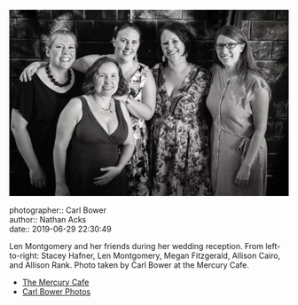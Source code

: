 ![Len Montgomery and her friends](assets/2019-06-29-set-4-the-dance-85.webp)

photographer:: Carl Bower  
author:: Nathan Acks  
date:: 2019-06-29 22:30:49

Len Montgomery and her friends during her wedding reception. From left-to-right: Stacey Hafner, Len Montgomery, Megan Fitzgerald, Allison Cairo, and Allison Rank. Photo taken by Carl Bower at the Mercury Cafe.

* [The Mercury Cafe](http://mercurycafe.com)
* [Carl Bower Photos](https://carlbowerphotos.com)
